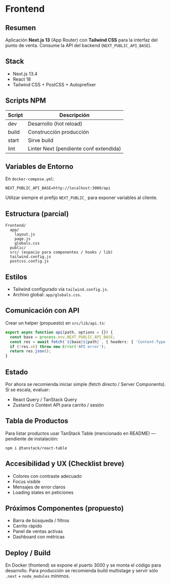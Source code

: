 # Frontend

## Resumen
Aplicación **Next.js 13** (App Router) con **Tailwind CSS** para la interfaz del punto de venta. Consume la API del backend (`NEXT_PUBLIC_API_BASE`).

## Stack
- Next.js 13.4
- React 18
- Tailwind CSS + PostCSS + Autoprefixer

## Scripts NPM
| Script | Descripción                |
|--------|----------------------------|
| dev    | Desarrollo (hot reload)    |
| build  | Construcción producción    |
| start  | Sirve build                |
| lint   | Linter Next (pendiente conf extendida) |

## Variables de Entorno
En `docker-compose.yml`:
```
NEXT_PUBLIC_API_BASE=http://localhost:3000/api
```
Utilizar siempre el prefijo `NEXT_PUBLIC_` para exponer variables al cliente.

## Estructura (parcial)
```
Frontend/
  app/
    layout.js
    page.js
    globals.css
  public/
  src/ (espacio para componentes / hooks / lib)
  tailwind.config.js
  postcss.config.js
```

## Estilos
- Tailwind configurado vía `tailwind.config.js`.
- Archivo global: `app/globals.css`.

## Comunicación con API
Crear un helper (propuesto) en `src/lib/api.ts`:
```ts
export async function api(path, options = {}) {
  const base = process.env.NEXT_PUBLIC_API_BASE;
  const res = await fetch(`${base}${path}`, { headers: { 'Content-Type': 'application/json' }, ...options });
  if (!res.ok) throw new Error('API error');
  return res.json();
}
```

## Estado
Por ahora se recomienda iniciar simple (fetch directo / Server Components). Si se escala, evaluar:
- React Query / TanStack Query
- Zustand o Context API para carrito / sesión

## Tabla de Productos
Para listar productos usar TanStack Table (mencionado en README) — pendiente de instalación:
```
npm i @tanstack/react-table
```

## Accesibilidad y UX (Checklist breve)
- Colores con contraste adecuado
- Focus visible
- Mensajes de error claros
- Loading states en peticiones

## Próximos Componentes (propuesto)
- Barra de búsqueda / filtros
- Carrito rápido
- Panel de ventas activas
- Dashboard con métricas

## Deploy / Build
En Docker (frontend) se expone el puerto 3000 y se monta el código para desarrollo. Para producción se recomienda build multistage y servir sólo `.next` + `node_modules` mínimos.
